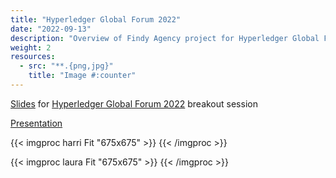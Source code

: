 ```yaml
---
title: "Hyperledger Global Forum 2022"
date: "2022-09-13"
description: "Overview of Findy Agency project for Hyperledger Global Forum 2022"
weight: 2
resources:
  - src: "**.{png,jpg}"
    title: "Image #:counter"
---
```


[Slides](/pdf/findy-ssi-agency.pdf) for [Hyperledger Global Forum 2022](https://www.hyperledger.org/event/hyperledger-global-forum-2022-dublin-ireland) breakout session

[Presentation](/docs/videos/hyperledger-forum/)

{{< imgproc harri Fit "675x675" >}}
{{< /imgproc >}}

{{< imgproc laura Fit "675x675" >}}
{{< /imgproc >}}
